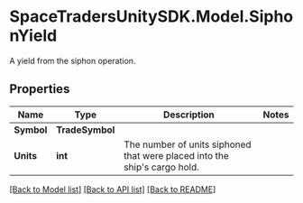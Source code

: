 # SpaceTradersUnitySDK.Model.SiphonYield
A yield from the siphon operation.

## Properties

Name | Type | Description | Notes
------------ | ------------- | ------------- | -------------
**Symbol** | **TradeSymbol** |  | 
**Units** | **int** | The number of units siphoned that were placed into the ship&#39;s cargo hold. | 

[[Back to Model list]](../README.md#documentation-for-models) [[Back to API list]](../README.md#documentation-for-api-endpoints) [[Back to README]](../README.md)

